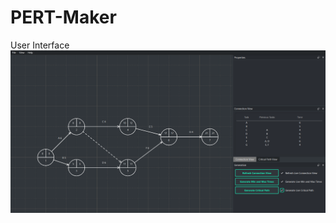 # PERT-Maker

User Interface
![alt text](https://github.com/Synell/PERT-Maker/blob/main/readme/ui.png)
